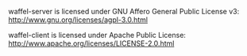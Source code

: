 waffel-server is licensed under GNU Affero General Public License v3: http://www.gnu.org/licenses/agpl-3.0.html

waffel-client is licensed under Apache Public License: http://www.apache.org/licenses/LICENSE-2.0.html
